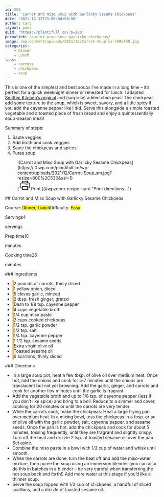 ```yaml
---
id: 280
title: 'Carrot and Miso Soup with Garlicky Sesame Chickpeas'
date: '2021-12-13T23:50:04+00:00'
author: Cari
layout: post
guid: 'https://plantifull.co/?p=280'
permalink: /carrot-miso-soup-garlicky-chickpeas/
image: /wp-content/uploads/2021/12/Carrot-Soup-v2-760x400.jpg
categories:
    - Dinner
    - Lunch
tags:
    - carrots
    - chickpeas
    - soup
---
```


This is one of the simplest and best soups I’ve made in a long time – it’s perfect for a quick weeknight dinner or reheated for lunch. I adapted [Smitten Kitchen’s original](https://smittenkitchen.com/2012/01/carrot-soup-with-miso-and-sesame/) and (surprise) added chickpeas! The chickpeas add some texture to the soup, which is sweet, savory, and a little spicy if you add the cayenne pepper like I did. Serve this alongside a simple roasted vegetable and a toasted piece of fresh bread and enjoy a quintessentially soup-season meal!

Summary of steps:

1. Saute veggies
2. Add broth and cook veggies
3. Saute the chickpeas and spices
4. Puree soup

<div class="wp-block-wpzoom-recipe-card-block-recipe-card header-content-align-left block-alignment-left recipe-card-noimage is-style-newdesign" id="wpzoom-recipe-card"><div class="recipe-card-image"> <figure> ![Carrot and Miso Soup with Garlicky Sesame Chickpeas](https://i0.wp.com/plantifull.co/wp-content/uploads/2021/12/Carrot-Soup_sm.jpg?resize=800%2C530&ssl=1) <figcaption><div class="wpzoom-recipe-card-print-link"> [ <svg class="wpzoom-rcb-icon-print-link" height="32" viewbox="0 0 32 32" width="32" xmlns="http://www.w3.org/2000/svg"> <g data-name="Layer 55" id="Layer_55"> <path class="wpzoom-rcb-print-icon" d="M28,25H25a1,1,0,0,1,0-2h3a1,1,0,0,0,1-1V10a1,1,0,0,0-1-1H4a1,1,0,0,0-1,1V22a1,1,0,0,0,1,1H7a1,1,0,0,1,0,2H4a3,3,0,0,1-3-3V10A3,3,0,0,1,4,7H28a3,3,0,0,1,3,3V22A3,3,0,0,1,28,25Z"></path> <path class="wpzoom-rcb-print-icon" d="M25,31H7a1,1,0,0,1-1-1V20a1,1,0,0,1,1-1H25a1,1,0,0,1,1,1V30A1,1,0,0,1,25,31ZM8,29H24V21H8Z"></path> <path class="wpzoom-rcb-print-icon" d="M25,9a1,1,0,0,1-1-1V3H8V8A1,1,0,0,1,6,8V2A1,1,0,0,1,7,1H25a1,1,0,0,1,1,1V8A1,1,0,0,1,25,9Z"></path> <rect class="wpzoom-rcb-print-icon" height="2" width="2" x="24" y="11"></rect> <rect class="wpzoom-rcb-print-icon" height="2" width="4" x="18" y="11"></rect> </g> </svg> <span>Print</span> ](#wpzoom-recipe-card "Print directions...") </div> </figcaption> </figure> </div><div class="recipe-card-heading">## Carrot and Miso Soup with Garlicky Sesame Chickpeas

<span class="recipe-card-course">Course: <mark>Dinner, Lunch</mark></span><span class="recipe-card-difficulty">Difficulty: <mark>Easy</mark></span></div><div class="recipe-card-details"><div class="details-items"><div class="detail-item detail-item-0"><span class="detail-item-icon oldicon oldicon-food" style="color: #FFA921;"></span><span class="detail-item-label">Servings</span>4

<span class="detail-item-unit">servings</span></div><div class="detail-item detail-item-1"><span class="detail-item-icon oldicon oldicon-clock" style="color: #FFA921;"></span><span class="detail-item-label">Prep time</span>10

<span class="detail-item-unit">minutes</span></div><div class="detail-item detail-item-2"><span class="detail-item-icon foodicons foodicons-cooking-food-in-a-hot-casserole" style="color: #FFA921;"></span><span class="detail-item-label">Cooking time</span>25

<span class="detail-item-unit">minutes</span></div></div></div><div class="recipe-card-ingredients">### Ingredients

- <span class="tick-circle" style="border: 2px solid #FFA921;"></span><span class="wpzoom-rcb-ingredient-name">2 pounds of carrots, thinly sliced</span>
- <span class="tick-circle" style="border: 2px solid #FFA921;"></span><span class="wpzoom-rcb-ingredient-name">1 yellow onion, diced</span>
- <span class="tick-circle" style="border: 2px solid #FFA921;"></span><span class="wpzoom-rcb-ingredient-name">5 cloves garlic, minced</span>
- <span class="tick-circle" style="border: 2px solid #FFA921;"></span><span class="wpzoom-rcb-ingredient-name">2 tbsp. fresh ginger, grated</span>
- <span class="tick-circle" style="border: 2px solid #FFA921;"></span><span class="wpzoom-rcb-ingredient-name">Dash to 1/8 tsp. cayenne pepper</span>
- <span class="tick-circle" style="border: 2px solid #FFA921;"></span><span class="wpzoom-rcb-ingredient-name">4 cups vegetable broth</span>
- <span class="tick-circle" style="border: 2px solid #FFA921;"></span><span class="wpzoom-rcb-ingredient-name">1/4 cup miso paste</span>
- <span class="tick-circle" style="border: 2px solid #FFA921;"></span><span class="wpzoom-rcb-ingredient-name">2 cups cooked chickpeas</span>
- <span class="tick-circle" style="border: 2px solid #FFA921;"></span><span class="wpzoom-rcb-ingredient-name">1/2 tsp. garlic powder</span>
- <span class="tick-circle" style="border: 2px solid #FFA921;"></span><span class="wpzoom-rcb-ingredient-name">1/2 tsp. salt</span>
- <span class="tick-circle" style="border: 2px solid #FFA921;"></span><span class="wpzoom-rcb-ingredient-name">1/4 tsp. cayenne pepper</span>
- <span class="tick-circle" style="border: 2px solid #FFA921;"></span><span class="wpzoom-rcb-ingredient-name">1 1/2 tsp. sesame seeds</span>
- <span class="tick-circle" style="border: 2px solid #FFA921;"></span><span class="wpzoom-rcb-ingredient-name">Extra virgin olive oil</span>
- <span class="tick-circle" style="border: 2px solid #FFA921;"></span><span class="wpzoom-rcb-ingredient-name">Toasted sesame oil</span>
- <span class="tick-circle" style="border: 2px solid #FFA921;"></span><span class="wpzoom-rcb-ingredient-name">6 scallions, thinly sliced</span>

</div><div class="recipe-card-directions">### Directions

- In a large soup pot, heat a few tbsp. of olive oil over medium heat. Once hot, add the onions and cook for 5-7 minutes until the onions are translucent but not yet browning. Add the garlic, ginger, and carrots and cook for another few minutes until the garlic is fragrant.
- Add the vegetable broth and up to 1/8 tsp. of cayenne pepper (less if you don’t like spice) and bring to a boil. Reduce to a simmer and cover, cooking for 20 minutes or until the carrots are very tender.
- While the carrots cook, make the chickpeas: Heat a large frying pan over medium heat. In a mixing bowl, toss the chickpeas in a tbsp. or so of olive oil with the garlic powder, salt, cayenne pepper, and sesame seeds. Once the pan is hot, add the chickpeas and cook for about 5 minutes, tossing frequently, until they are fragrant and slightly crispy. Turn off the heat and drizzle 2 tsp. of toasted sesame oil over the pan. Set aside.
- Combine the miso paste in a bowl with 1/2 cup of water and whisk until smooth.
- When the carrots are done, turn the heat off and add the miso-water mixture, then puree the soup using an immersion blender (you can also do this in batches in a blender – be very careful when transferring the hot soup back and forth!) Add more water at this stage if you’d like a thinner soup.
- Serve the soup topped with 1/2 cup of chickpeas, a handful of sliced scallions, and a drizzle of toasted sesame oil.

</div><script type="application/ld+json">{"@context":"https:\/\/schema.org","@type":"Recipe","name":"Carrot and Miso Soup with Garlicky Sesame Chickpeas","image":["https:\/\/plantifull.co\/wp-content\/uploads\/2021\/12\/Carrot-Soup_sm-rotated.jpg","https:\/\/plantifull.co\/wp-content\/uploads\/2021\/12\/Carrot-Soup_sm-500x500.jpg","https:\/\/plantifull.co\/wp-content\/uploads\/2021\/12\/Carrot-Soup_sm-500x375.jpg","https:\/\/plantifull.co\/wp-content\/uploads\/2021\/12\/Carrot-Soup_sm-480x270.jpg"],"description":"","keywords":["carrots","chickpeas","soup"],"author":{"@type":"Person","name":"Cari"},"datePublished":"2021-12-13T23:50:04+00:00","prepTime":"PT10M","cookTime":"PT25M","totalTime":"PT35M","recipeCategory":["Dinner","Lunch"],"recipeCuisine":[],"recipeYield":["4","4 servings"],"nutrition":{"@type":"NutritionInformation"},"recipeIngredient":["2 pounds of carrots, thinly sliced","1 yellow onion, diced","5 cloves garlic, minced","2 tbsp. fresh ginger, grated","Dash to 1\/8 tsp. cayenne pepper","4 cups vegetable broth","1\/4 cup miso paste","2 cups cooked chickpeas","1\/2 tsp. garlic powder","1\/2 tsp. salt","1\/4 tsp. cayenne pepper","1 1\/2 tsp. sesame seeds","Extra virgin olive oil","Toasted sesame oil","6 scallions, thinly sliced"],"recipeInstructions":[{"@type":"HowToStep","name":"In a large soup pot, heat a few tbsp. of olive oil over medium heat. Once hot, add the onions and cook for 5-7 minutes until the onions are translucent but not yet browning. Add the garlic, ginger, and carrots and cook for another few minutes until the garlic is fragrant.","text":"In a large soup pot, heat a few tbsp. of olive oil over medium heat. Once hot, add the onions and cook for 5-7 minutes until the onions are translucent but not yet browning. Add the garlic, ginger, and carrots and cook for another few minutes until the garlic is fragrant.","url":"https:\/\/plantifull.co\/carrot-miso-soup-garlicky-chickpeas\/#wpzoom-rcb-direction-step-0","image":""},{"@type":"HowToStep","name":"Add the vegetable broth and up to 1\/8 tsp. of cayenne pepper (less if you don't like spice) and bring to a boil. Reduce to a simmer and cover, cooking for 20 minutes or until the carrots are very tender.","text":"Add the vegetable broth and up to 1\/8 tsp. of cayenne pepper (less if you don't like spice) and bring to a boil. Reduce to a simmer and cover, cooking for 20 minutes or until the carrots are very tender.","url":"https:\/\/plantifull.co\/carrot-miso-soup-garlicky-chickpeas\/#wpzoom-rcb-direction-step-285","image":""},{"@type":"HowToStep","name":"While the carrots cook, make the chickpeas: Heat a large frying pan over medium heat. In a mixing bowl, toss the chickpeas in a tbsp. or so of olive oil with the garlic powder, salt, cayenne pepper, and sesame seeds. Once the pan is hot, add the chickpeas and cook for about 5 minutes, tossing frequently, until they are fragrant and slightly crispy. Turn off the heat and drizzle 2 tsp. of toasted sesame oil over the pan. Set aside.","text":"While the carrots cook, make the chickpeas: Heat a large frying pan over medium heat. In a mixing bowl, toss the chickpeas in a tbsp. or so of olive oil with the garlic powder, salt, cayenne pepper, and sesame seeds. Once the pan is hot, add the chickpeas and cook for about 5 minutes, tossing frequently, until they are fragrant and slightly crispy. Turn off the heat and drizzle 2 tsp. of toasted sesame oil over the pan. Set aside.","url":"https:\/\/plantifull.co\/carrot-miso-soup-garlicky-chickpeas\/#wpzoom-rcb-direction-step-489","image":""},{"@type":"HowToStep","name":"Combine the miso paste in a bowl with 1\/2 cup of water and whisk until smooth.","text":"Combine the miso paste in a bowl with 1\/2 cup of water and whisk until smooth.","url":"https:\/\/plantifull.co\/carrot-miso-soup-garlicky-chickpeas\/#wpzoom-rcb-direction-step-924","image":""},{"@type":"HowToStep","name":"When the carrots are done, turn the heat off and add the miso-water mixture, then puree the soup using an immersion blender (you can also do this in batches in a blender - be very careful when transferring the hot soup back and forth!) Add more water at this stage if you'd like a thinner soup.","text":"When the carrots are done, turn the heat off and add the miso-water mixture, then puree the soup using an immersion blender (you can also do this in batches in a blender - be very careful when transferring the hot soup back and forth!) Add more water at this stage if you'd like a thinner soup.","url":"https:\/\/plantifull.co\/carrot-miso-soup-garlicky-chickpeas\/#wpzoom-rcb-direction-step-1003","image":""},{"@type":"HowToStep","name":"Serve the soup topped with 1\/2 cup of chickpeas, a handful of sliced scallions, and a drizzle of toasted sesame oil.","text":"Serve the soup topped with 1\/2 cup of chickpeas, a handful of sliced scallions, and a drizzle of toasted sesame oil.","url":"https:\/\/plantifull.co\/carrot-miso-soup-garlicky-chickpeas\/#wpzoom-rcb-direction-step-1298","image":""}]}</script></div>